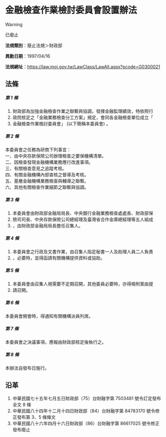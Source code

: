 # 金融檢查作業檢討委員會設置辦法
> [!WARNING]
> 已廢止

**法規類別**：廢止法規＞財政部

**異動日期**：1997/04/16  

**法規網址**：https://law.moj.gov.tw/LawClass/LawAll.aspx?pcode=G0300021



## 法條
##### 第 1 條
1. 財政部為加強金融檢查作業之聯繫與協調，發揮金融監理績效，特依照行
1. 政院核定之「金融業務檢查分工方案」規定，會同各金融檢查單位成立「
1. 金融檢查作業檢討委員會」 (以下簡稱本委員會) 。

##### 第 2 條
本委員會之任務為研商下列事宜：  
一、由中央存款保險公司辦理檢查之要保機構清單。  
二、因檢查發現金融機構業務應行改進事項。  
三、有關檢查意見之追蹤考核。  
四、有關金融機構內部查核之督導及考核。  
五、基層金融機構業務檢查與輔導之聯繫。  
六、其他有關檢查作業細節之聯繫與協調。

##### 第 3 條
1. 本委員會由財政部金融局局長、中央銀行金融業務檢查處處長、財政部保
1. 險司司長、中央存款保險公司總經理及臺灣省合作金庫總經理等五人組成
1. ，由財政部金融局局長擔任召集人。

##### 第 4 條
1. 本委員會之行政及文書作業，由召集人指定秘書一人及助理人員二人負責
1. ，必要時，並得函請有關機構提供資料或協助。

##### 第 5 條
1. 本委員會由召集人視需要不定期召開，其他委員必要時，亦得檢附案由提
1. 請召開。

##### 第 6 條
本委員會開會時，得通知有關機構派員列席。

##### 第 7 條
本委員會之決議事項，應報由財政部核定後執行之。

##### 第 8 條
本辦法自發布日施行。

## 沿革
1. 中華民國七十五年七月五日財政部（75）台財融字第 7503481  號令訂定發布全文 8  條
1. 中華民國八十四年十二月十四日財政部（84）台財融字第 84783170 號令修正發布第 3、5 條條文
1. 中華民國八十六年四月十六日財政部（86）台財融字第 86617025 號令修正發布廢止
